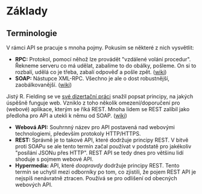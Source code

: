 # Základy

## Terminologie

V rámci API se pracuje s mnoha pojmy. Pokusím se některé z nich vysvětlit:

- **RPC:** Protokol, pomocí něhož lze provádět "vzdálené volání procedur". Řekneme serveru co má udělat, zabalíme to do obálky, pošleme. On si to rozbalí, udělá co je třeba, zabalí odpověď a pošle zpět. ([wiki](https://cs.wikipedia.org/wiki/Remote_procedure_call))
- **SOAP:** Nástupce XML-RPC. Všechno je ale o dost robustnější, zaobálkovanější. ([wiki](https://cs.wikipedia.org/wiki/SOAP))

Jistý R. Fielding se ve [své dizertační práci](https://www.ics.uci.edu/~fielding/pubs/dissertation/top.htm) snažil popsat principy, na jakých úspěšně funguje web. Vzniklo z toho několik omezení/doporučení pro (webové) aplikace, kterým se říká REST. Mnoha lidem se REST zalíbil jako předloha pro API a utekli k němu od SOAP. ([wiki](https://cs.wikipedia.org/wiki/Representational_State_Transfer))

- **Webová API:** Souhrnný název pro API postavená nad webovými technologiemi, především protokoly HTTP/HTTPS.
- **REST:** Správně je to takové API, které dodržuje principy REST. V bitvě proti SOAPu se ale tento termín začal používat v podstatě pro jakékoliv "posílání JSONu přes HTTP". REST API se tedy dnes pro většinu lidí shoduje s pojmem webové API.
- **Hypermedia:** API, které *doopravdy* dodržuje principy REST. Tento termín se uchytil mezi odborníky po tom, co zjistili, že pojem REST API je nejspíš nenávratně ztracen. Používá se pro odlišení od obecných webových API.



